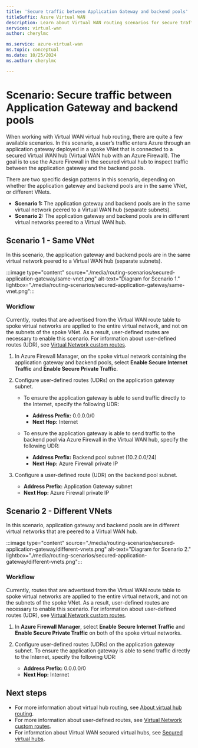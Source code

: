 ```yaml
---
title: 'Secure traffic between Application Gateway and backend pools'
titleSuffix: Azure Virtual WAN
description: Learn about Virtual WAN routing scenarios for secure traffic traveling through an application gateway. The application gateway is deployed in a spoke VNet that is connected to a secured Virtual WAN hub.
services: virtual-wan
author: cherylmc

ms.service: azure-virtual-wan
ms.topic: conceptual
ms.date: 10/25/2024
ms.author: cherylmc

---
```

# Scenario: Secure traffic between Application Gateway and backend pools

When working with Virtual WAN virtual hub routing, there are quite a few available scenarios. In this scenario, a user’s traffic enters Azure through an application gateway deployed in a spoke VNet that is connected to a secured Virtual WAN hub (Virtual WAN hub with an Azure Firewall). The goal is to use the Azure Firewall in the secured virtual hub to inspect traffic between the application gateway and the backend pools.

There are two specific design patterns in this scenario, depending on whether the application gateway and backend pools are in the same VNet, or different VNets.

* **Scenario 1:** The application gateway and backend pools are in the same virtual network peered to a Virtual WAN hub (separate subnets).
* **Scenario 2:** The application gateway and backend pools are in different virtual networks peered to a Virtual WAN hub.

## <a name="scenario-1"></a>Scenario 1 - Same VNet

In this scenario, the application gateway and backend pools are in the same virtual network peered to a Virtual WAN hub (separate subnets).

:::image type="content" source="./media/routing-scenarios/secured-application-gateway/same-vnet.png" alt-text="Diagram for Scenario 1." lightbox="./media/routing-scenarios/secured-application-gateway/same-vnet.png":::

### Workflow

Currently, routes that are advertised from the Virtual WAN route table to spoke virtual networks are applied to the entire virtual network, and not on the subnets of the spoke VNet. As a result, user-defined routes are necessary to enable this scenario. For information about user-defined routes (UDR), see [Virtual Network custom routes](../virtual-network/virtual-networks-udr-overview.md#user-defined).


1. In Azure Firewall Manager, on the spoke virtual network containing the application gateway and backend pools, select **Enable Secure Internet Traffic** and **Enable Secure Private Traffic**.
1. Configure user-defined routes (UDRs) on the application gateway subnet.

   * To ensure the application gateway is able to send traffic directly to the Internet, specify the following UDR:

     * **Address Prefix:** 0.0.0.0/0
     * **Next Hop:** Internet

   * To ensure the application gateway is able to send traffic to the backend pool via Azure Firewall in the Virtual WAN hub, specify the following UDR:

      * **Address Prefix:** Backend pool subnet (10.2.0.0/24)
      * **Next Hop:** Azure Firewall private IP

1. Configure a user-defined route (UDR) on the backend pool subnet.

   * **Address Prefix:** Application Gateway subnet
   * **Next Hop:** Azure Firewall private IP

## <a name="scenario-2"></a>Scenario 2 - Different VNets

In this scenario, application gateway and backend pools are in different virtual networks that are peered to a Virtual WAN hub.

:::image type="content" source="./media/routing-scenarios/secured-application-gateway/different-vnets.png" alt-text="Diagram for Scenario 2." lightbox="./media/routing-scenarios/secured-application-gateway/different-vnets.png":::

### Workflow

Currently, routes that are advertised from the Virtual WAN route table to spoke virtual networks are applied to the entire virtual network, and not on the subnets of the spoke VNet. As a result, user-defined routes are necessary to enable this scenario. For information about user-defined routes (UDR), see [Virtual Network custom routes](../virtual-network/virtual-networks-udr-overview.md#user-defined).

1. In **Azure Firewall Manager**, select **Enable Secure Internet Traffic** and **Enable Secure Private Traffic** on both of the spoke virtual networks.

1. Configure user-defined routes (UDRs) on the application gateway subnet. To ensure the application gateway is able to send traffic directly to the Internet, specify the following UDR:

   * **Address Prefix:** 0.0.0.0/0
   * **Next Hop:** Internet

## Next steps

* For more information about virtual hub routing, see [About virtual hub routing](about-virtual-hub-routing.md).
* For more information about user-defined routes, see [Virtual Network custom routes](../virtual-network/virtual-networks-udr-overview.md#user-defined).
* For information about Virtual WAN secured virtual hubs, see [Secured virtual hubs](../firewall-manager/secured-virtual-hub.md).
